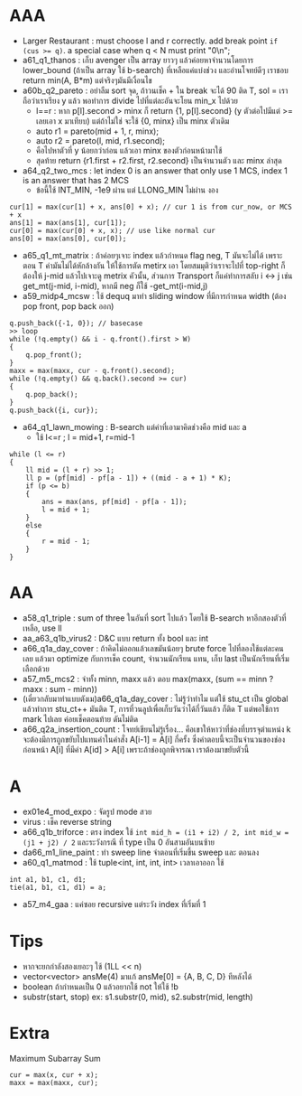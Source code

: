 # AAA
- Larger Restaurant : must choose l and r correctly. add break point `if (cus >= q)`. a special case when q < N must print "0\n";
- a61_q1_thanos : เก็บ avenger เป็น array ยาวๆ แล้วค่อยหาจำนวนโดยการ lower_bound (ถ้าเป็น array ใช้ b-search)  ที่เหลือแค่แบ่งช่วง และอ่านโจทย์ดีๆ เราชอบ return min(A, B*m) แต่จริงๆมันมีเงื่อนไข
- a60b_q2_pareto : อย่าลืม sort จุด, ถ้าวนเช็ค + ใน break จะได้ 90 ติด T, sol = เราถือว่าเราเรียง y แล้ว พอทำการ divide ไปที่แต่ละอันจะโยน min_x ไปด้วย
  - l==r :  หาก p[l].second > minx ก็ return  {1, p[l].second} (y ตัวต่อไปมีแต่ >= เลยเอา x มาเทียบ) แต่ถ้าไม่ใช่ จะใช้  {0, minx} เป็น minx ตัวเดิม
  - auto r1 = pareto(mid + 1, r, minx);
  - auto r2 = pareto(l, mid, r1.second);
  - คือไปหาตัวที่ y น้อยกว่าก่อน แล้วเอา minx ของตัวก่อนหน้ามาใช้
  - สุดท้าย return {r1.first + r2.first, r2.second} เป็นจำนวนตัว และ minx ล่าสุด
- a64_q2_two_mcs : let index 0 is an answer that only use 1 MCS, index 1 is an answer that has 2 MCS
  - ข้อนี้ใช้ INT_MIN, -1e9 ผ่าน แต่ LLONG_MIN ไม่ผ่าน งอง
```
cur[1] = max(cur[1] + x, ans[0] + x); // cur 1 is from cur_now, or MCS + x
ans[1] = max(ans[1], cur[1]);
cur[0] = max(cur[0] + x, x); // use like normal cur
ans[0] = max(ans[0], cur[0]);
```
- a65_q1_mt_matrix : ถ้าค่อยๆเจาะ index แล้วกำหนด flag neg, T มันจะไม่ได้ เพราะตอน T ค่ามันไม่ได้หักล้างกัน ให้ใช้การตัด metirx เอา โดยสมมุติว่าเราจะไปที่ top-right ก็ต้องให้ j-mid แล้วไปเจาะดู metrix คัวนั้น, ส่วนการ Transport ก็แค่ทำการสลับ i <-> j เช่น get_mt(j-mid, i-mid), หากมี neg ก็ใช้  -get_mt(i-mid,j) 
- a59_midp4_mcsw : ใช้ dequq มาทำ sliding window ที่มีการกำหนด width (ต้อง pop front, pop back ออก)
```
q.push_back({-1, 0}); // basecase
>> loop
while (!q.empty() && i - q.front().first > W)
{
    q.pop_front();
}
maxx = max(maxx, cur - q.front().second);
while (!q.empty() && q.back().second >= cur)
{
    q.pop_back();
}
q.push_back({i, cur});
```
- a64_q1_lawn_mowing : B-search แต่ค่าที่เอามาคิดช่วงคือ mid และ a
  - ใช้ l<=r ; l = mid+1, r=mid-1
```
while (l <= r)
{
    ll mid = (l + r) >> 1;
    ll p = (pf[mid] - pf[a - 1]) + ((mid - a + 1) * K);
    if (p <= b)
    {
        ans = max(ans, pf[mid] - pf[a - 1]);
        l = mid + 1;
    }
    else
    {
        r = mid - 1;
    }
}
```


# AA
- a58_q1_triple : sum of three ในอันที่ sort ไปแล้ว โดยใช้ B-search หาอีกสองตัวที่เหลือ, use ll
- aa_a63_q1b_virus2 : D&C แบบ return ทั้ง bool และ int
- a66_q1a_day_cover : ถ้าคิดไม่ออกแล้วเลขมันน้อยๆ brute force ไปที่ลองใช้แต่ละคนเลย แล้วมา optimize กับการเช็ค count, จำนวนนักเรียน แทน, เก็บ last เป็นนักเรียนที่เริ่มเลือกด้วย
- a57_m5_mcs2 : จำทั้ง minn, maxx แล้ว ตอบ max(maxx, (sum == minn ? maxx : sum - minn))
- (เดี๋ยวกลับมาทำแบบตังเม)a66_q1a_day_cover : ไม่รู้ว่าทำไม แต่ใช้ stu_ct เป็น global แล้วทำการ stu_ct++ มันติด T, การที่วนลูปเพื่อเก็บวันว่าได้กี่วันแล้ว ก็ติด T แต่พอใช้การ mark ไปเลย ค่อยเช็คตอนท้าย ดันไม่ติด
- a66_q2a_insertion_count : โจทย์เขียนไม่รู้เรื่อง... คือเขาให้หาว่าที่ช่องที่บรรจุตำแหน่ง k จะต้องมีการถูกขยับไปแทนค่าในคำสั่ง A[i-1] = A[i] กี่ครั้ง ซึ่งคำตอบนี้จะเป็นจำนวนของช่องก่อนหน้า A[i] ที่มีค่า A[id] > A[i] เพราะถ้าช่องถูกพิจารณา เราต้องมาขยับตัวนี้


# A
- ex01e4_mod_expo : จัดรูป mode สวย
- virus : เช็ค reverse string
- a66_q1b_triforce : ตรง index ใช้ `int mid_h = (i1 + i2) / 2, int mid_w = (j1 + j2) / 2` และระวังกรณี ที่ type เป็น 0 อันสามอันบนซ้าย
- da66_m1_line_paint : ทำ sweep line จำตอนที่เริ่มขึ้น sweep และ ตอนลง
- a60_q1_matmod : ใช้ tuple<int, int, int, int> เวลาเอาออก ใช้
```
int a1, b1, c1, d1;
tie(a1, b1, c1, d1) = a;
```
- a57_m4_gaa : แค่ซอย recursive แต่ระวัง index ที่เริ่มที่ 1

# Tips
- หากจะยกกำลังสองเยอะๆ ใช้ (1LL << n)
- vector<vector<ll>> ansMe(4) มาแก้ ansMe[0] = {A, B, C, D} ทีหลังได้
- boolean ถ้ากำหนดเป็น 0 แล้วอยากใช้ not ให้ใช้  !b
- substr(start, stop) ex: s1.substr(0, mid), s2.substr(mid, length)




# Extra
Maximum Subarray Sum
```
cur = max(x, cur + x);
maxx = max(maxx, cur);
```